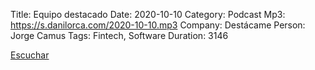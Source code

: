 Title: Equipo destacado
Date: 2020-10-10
Category: Podcast
Mp3: https://s.danilorca.com/2020-10-10.mp3
Company: Destácame
Person: Jorge Camus
Tags: Fintech, Software
Duration: 3146

<a href="https://s.danilorca.com/2020-10-10.mp3" type="audio/mpeg">
Escuchar
</a>
